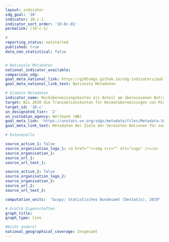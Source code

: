 ```yaml
---
layout: indicator
sdg_goal: '10'
indicator: 10.c.1
indicator_sort_order: '10-0c-01'
permalink: /10-c-1/

#
reporting_status: notstarted
published: true
data_non_statistical: false


# Nationale Metadaten
national_indicator_available:
comparison_sdg:
goal_meta_national_link: https://g205sdgs.github.io/sdg-indicators/public/MetaDe/10.c.1.pdf
goal_meta_national_link_text: Nationale Metadaten

# Globale Metadaten
indicator_name: Rücküberweisungskosten als Anteil am überwiesenen Betrag
target: Bis 2030 die Transaktionskosten für Heimatüberweisungen von Migranten auf weniger als 3 Prozent senken und Überweisungskorridore mit Kosten von über 5 Prozent beseitigen
target_id: '10.c'
un_designated_tier: '2'
un_custodian_agency: Weltbank (WB)
goal_meta_link: 'https://unstats.un.org/sdgs/metadata/files/Metadata-10-0C-01.pdf'
goal_meta_link_text: Metadaten der Ziele der Vereinten Nationen für nachhaltige Entwicklung

# Datenquelle

source_active_1: false
source_organisation_logo_1: <a href=""><img src="" alt="Logo" /></a>
source_organisation_1:
source_url_1:
source_url_text_1:

source_active_2: false
source_organisation_logo_2:
source_organisation_2:
source_url_2:
source_url_text_2:

computation_units:  "&copy; Statistisches Bundesamt (Destatis), 2019"

# Grafik Eigenschaften
graph_title:
graph_type: line

#Nicht ändern!
national_geographical_coverage: Insgesamt
---
```

